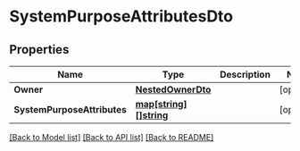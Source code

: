 # SystemPurposeAttributesDto

## Properties
Name | Type | Description | Notes
------------ | ------------- | ------------- | -------------
**Owner** | [**NestedOwnerDto**](NestedOwnerDTO.md) |  | [optional] 
**SystemPurposeAttributes** | [**map[string][]string**](array.md) |  | [optional] 

[[Back to Model list]](../README.md#documentation-for-models) [[Back to API list]](../README.md#documentation-for-api-endpoints) [[Back to README]](../README.md)


